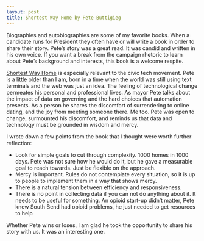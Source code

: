 ```yaml
---
layout: post
title: Shortest Way Home by Pete Buttigieg
---
```

Biographies and autobiographies are some of my favorite books. When a candidate runs for President they often have or will write a book in order to share their story. Pete’s story was a great read. It was candid and written in his own voice. If you want a break from the campaign rhetoric to learn about Pete’s background and interests, this book is a welcome respite.

[Shortest Way Home](https://amzn.to/2O21t8T) is especially relevant to the civic tech movement. Pete is a little older than I am, born in a time when the world was still using text terminals and the web was just an idea. The feeling of technological change permeates his personal and professional lives. As mayor Pete talks about the impact of data on governing and the hard choices that automation presents. As a person he shares the discomfort of surrendering to online dating, and the joy from meeting someone there. Me too. Pete was open to change, surmounted his discomfort, and reminds us that data and technology must be grounded in wisdom and mercy.

I wrote down a few points from the book that I thought were worth further reflection:

* Look for simple goals to cut through complexity. 1000 homes in 1000 days. Pete was not sure how he would do it, but he gave a measurable goal to reach towards. Just be flexible on the approach.
* Mercy is important. Rules do not contemplate every situation, so it is up to people to implement them in a way that shows mercy.
* There is a natural tension between efficiency and responsiveness.
* There is no point in collecting data if you can not do anything about it. It needs to be useful for something. An opioid start-up didn’t matter, Pete knew South Bend had opioid problems, he just needed to get resources to help

Whether Pete wins or loses, I am glad he took the opportunity to share his story with us. It was an interesting one.
